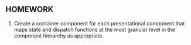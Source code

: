 ## HOMEWORK

1. Create a container component for each presentational component that
maps state and dispatch functions at the most granular level in the component
hierarchy as appropriate.


